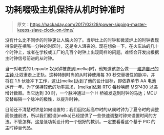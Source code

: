 # 功耗啜吸主机保持从机时钟准时

> 原文：<https://hackaday.com/2017/03/29/power-sipping-master-keeps-slave-clock-on-time/>

没有什么比不同步的时钟更让人恼火的了。当炉灶上的时钟和微波炉上的时钟表现得像是在相隔一分钟的时区时，这是令人沮丧的。现在想象一下，在火车站的几十个时钟上，或者在学校或工厂的几百个时钟上出现同样的问题。难怪会开发出根据主时钟信号前进的从时钟。

当一对老式的 Lepaute 奴隶钟被送到[melka]时，他知道该怎么做——[建造自己的主钟](https://github.com/melka/masterclock),让奴隶走上正轨。这种特别时尚的从时钟使用每 30 秒交替极性的脉冲，并将在 1.5 伏脉冲下工作，这让[melka]达到了他的设计目标，即依靠单节 AA 电池运行一年。为了保持较低的功率需求，[melka]依赖 RTC 每秒唤醒 MSP430 以递增计数器。当它达到 30 时，一个脉冲通过一个 H 桥被发送到时钟的马达；MCU 交替每隔一个脉冲的极性，以提升时钟。

目前还不清楚时钟是如何设置的；我们回忆起高中时的从属时钟为了夏令时的调整而快速前进，所以我们假设[melka]已经提供了一些快速调整时钟来设置时间的方法。不管怎样，这是低功耗设计的一个很好的教训。一定要看看这个基于 PIC 的主时钟替代品。